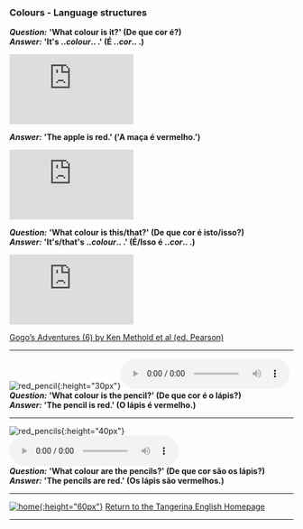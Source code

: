 ### Colours - Language structures

***Question:*** **'What colour is it?' (De que cor é?)**  
***Answer:*** **'It's ..*colour*.. .' (É ..*cor*.. .)**

<iframe width="220" height="124" src="https://www.youtube.com/embed/YyFLBTTAbSE" title="YouTube video player" frameborder="0" allow="accelerometer; autoplay; clipboard-write; encrypted-media; gyroscope; picture-in-picture" allowfullscreen></iframe>  

***Answer:*** **'The apple is red.' ('A maça é vermelho.')**

<iframe width="220" height="124" src="https://www.youtube.com/embed/1jv0Gx_q_OU" title="YouTube video player" frameborder="0" allow="accelerometer; autoplay; clipboard-write; encrypted-media; gyroscope; picture-in-picture" allowfullscreen></iframe>  

***Question:*** **'What colour is this/that?' (De que cor é isto/isso?)**  
***Answer:*** **'It's/that's ..*colour*.. .' (É/Isso é ..*cor*.. .)**

<iframe width="220" height="124" src="https://www.youtube.com/embed/_2WAwT9cKAk" title="YouTube video player" frameborder="0" allow="accelerometer; autoplay; clipboard-write; encrypted-media; gyroscope; picture-in-picture" allowfullscreen></iframe>  

[Gogo’s Adventures (6) by Ken Methold et al (ed. Pearson)](https://www.youtube.com/embed/9R5-W3bMX4E)  


***  

![red_pencil](https://1blockatatime.github.io/English/images2/red_colour_pencil_tr_cr.png){:height="30px"}<audio src="https://1blockatatime.github.io/English/audio/w_col_is_t_pencil.mp3" controls preload></audio>  
***Question:*** **'What colour is the pencil?' (De que cor é o lápis?)**  
***Answer:*** **'The pencil is red.' (O lápis é vermelho.)**  

***  

![red_pencils](https://1blockatatime.github.io/English/images2/red_colour_pencils_tr.png){:height="40px"}<audio src="https://1blockatatime.github.io/English/audio/w_col_r_t_pencils.mp3" controls preload></audio>   
***Question:*** **'What colour are the pencils?' (De que cor são os lápis?)**  
***Answer:*** **'The pencils are red.' (Os lápis são vermelhos.)**    

***

[![home](https://1blockatatime.github.io/English/images/home.png){:height="60px"}](https://tangerina-pt.github.io/English) [Return to the Tangerina English Homepage](https://tangerina-pt.github.io/English)

***
